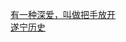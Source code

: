   
[有一种深爱，叫做把手放开](http://www.dianyue.me/archives/700/rr2e42jf7o309m1g/)  
[遂宁历史](http://www.dianyue.me/archives/768/1w3s62mgbf8kxygr/)